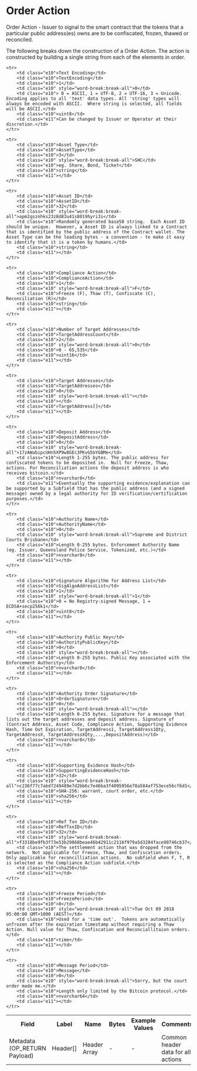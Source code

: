 
# Order Action

Order Action -  Issuer to signal to the smart contract that the tokens that a particular public address(es) owns are to be confiscated, frozen, thawed or reconciled.

The following breaks down the construction of a Order Action. The action is constructed by building a single string from each of the elements in order.

<table class="waffle">
	<tr style='height:19px;'>
		<th style="width:6%" class="s0">Field</th>
		<th style="width:9%" class="s1">Label</th>
		<th style="width:9%" class="s1">Name</th>
		<th style="width:2%" class="s1">Bytes</th>
		<th style="width:29%" class="s1">Example Values</th>
		<th style="width:26%" class="s1">Comments</th>
		<th style="width:5%" class="s1">Data Type</th>
		<th style="width:14%" class="s2">Amendment Restrictions</th>
	</tr>
	<tr>
		<td class="s5" rowspan="100">Metadata (OP_RETURN Payload)</td>
		<td class="e6">Header[]</td>
		<td class="e6">Header Array</td>
		<td class="e6">-</td>
		<td class="e6">-</td>
		<td class="e6">Common header data for all actions</td>
		<td class="e6">Header</td>
		<td class="e7"></td>
	</tr>

	<tr>
		<td class="e10">Text Encoding</td>
		<td class="e10">TextEncoding</td>
		<td class="e10">1</td>
		<td class="e10" style="word-break:break-all">0</td>
		<td class="e10"> 0 = ASCII, 1 = UTF-8, 2 = UTF-16, 3 = Unicode.  Encoding applies to all 'text' data types. All 'string' types will always be encoded with ASCII.  Where string is selected, all fields will be ASCII.</td>
		<td class="e10">uint8</td>
		<td class="e11">Can be changed by Issuer or Operator at their discretion.</td>
	</tr>

	<tr>
		<td class="e10">Asset Type</td>
		<td class="e10">AssetType</td>
		<td class="e10">3</td>
		<td class="e10" style="word-break:break-all">SHC</td>
		<td class="e10">eg. Share, Bond, Ticket</td>
		<td class="e10">string</td>
		<td class="e11"></td>
	</tr>

	<tr>
		<td class="e10">Asset ID</td>
		<td class="e10">AssetID</td>
		<td class="e10">32</td>
		<td class="e10" style="word-break:break-all">apm2qsznhks23z8d83u41s8019hyri3i</td>
		<td class="e10">Randomly generated base58 string.  Each Asset ID should be unique.  However, a Asset ID is always linked to a Contract that is identified by the public address of the Contract wallet. The Asset Type can be the leading bytes - a convention - to make it easy to identify that it is a token by humans.</td>
		<td class="e10">string</td>
		<td class="e11"></td>
	</tr>

	<tr>
		<td class="e10">Compliance Action</td>
		<td class="e10">ComplianceAction</td>
		<td class="e10">1</td>
		<td class="e10" style="word-break:break-all">F</td>
		<td class="e10">Freeze (F), Thaw (T), Confiscate (C), Reconciliation (R)</td>
		<td class="e10">string</td>
		<td class="e11"></td>
	</tr>

	<tr>
		<td class="e10">Number of Target Addresses</td>
		<td class="e10">TargetAddressCount</td>
		<td class="e10">2</td>
		<td class="e10" style="word-break:break-all">0</td>
		<td class="e10">0 - 65,535</td>
		<td class="e10">uint16</td>
		<td class="e11"></td>
	</tr>

	<tr>
		<td class="e10">Target Addresses</td>
		<td class="e10">TargetAddresses</td>
		<td class="e10">0</td>
		<td class="e10" style="word-break:break-all"></td>
		<td class="e10"></td>
		<td class="e10">TargetAddress[]</td>
		<td class="e11"></td>
	</tr>

	<tr>
		<td class="e10">Deposit Address</td>
		<td class="e10">DepositAddress</td>
		<td class="e10">0</td>
		<td class="e10" style="word-break:break-all">17zAWabipcUHn5XP9w8GEc3PKvG5bYGBMe</td>
		<td class="e10">Length 1-255 bytes. The public address for confiscated tokens to be deposited in.  Null for Freeze, Thaw, actions. For Reconciliation actions the deposit address is who receives bitcoin.</td>
		<td class="e10">nvarchar8</td>
		<td class="e11">Eventually the supporting evidence/explanation can be supported by a Subfield that has the public address (and a signed message) owned by a legal authority for ID verification/certification purposes.</td>
	</tr>

	<tr>
		<td class="e10">Authority Name</td>
		<td class="e10">AuthorityName</td>
		<td class="e10">0</td>
		<td class="e10" style="word-break:break-all">Supreme and District Courts Brisbane</td>
		<td class="e10">Length 0-255 bytes. Enforcement Authority Name (eg. Issuer, Queensland Police Service, Tokenized, etc.)</td>
		<td class="e10">nvarchar8</td>
		<td class="e11"></td>
	</tr>

	<tr>
		<td class="e10">Signature Algorithm for Address List</td>
		<td class="e10">SigAlgoAddressList</td>
		<td class="e10">1</td>
		<td class="e10" style="word-break:break-all">1</td>
		<td class="e10">0 = No Registry-signed Message, 1 = ECDSA+secp256k1</td>
		<td class="e10">uint8</td>
		<td class="e11"></td>
	</tr>

	<tr>
		<td class="e10">Authority Public Key</td>
		<td class="e10">AuthorityPublicKey</td>
		<td class="e10">0</td>
		<td class="e10" style="word-break:break-all"></td>
		<td class="e10">Length 0-255 bytes. Public Key associated with the Enforcement Authority</td>
		<td class="e10">nvarchar8</td>
		<td class="e11"></td>
	</tr>

	<tr>
		<td class="e10">Authority Order Signature</td>
		<td class="e10">OrderSignature</td>
		<td class="e10">0</td>
		<td class="e10" style="word-break:break-all"></td>
		<td class="e10">Length 0-255 bytes. Signature for a message that lists out the target addresses and deposit address. Signature of (Contract Address, Asset Code, Compliance Action, Supporting Evidence Hash, Time Out Expiration, TargetAddress1, TargetAddress1Qty, TargetAddressX, TargetAddressXQty,...,DepositAddress)</td>
		<td class="e10">nvarchar8</td>
		<td class="e11"></td>
	</tr>

	<tr>
		<td class="e10">Supporting Evidence Hash</td>
		<td class="e10">SupportingEvidenceHash</td>
		<td class="e10">32</td>
		<td class="e10" style="word-break:break-all">c236f77c7abd7249489e7d2bb6c7e46ba3f4095956e78a584af753ece56cf6d1</td>
		<td class="e10">SHA-256: warrant, court order, etc.</td>
		<td class="e10">sha256</td>
		<td class="e11"></td>
	</tr>

	<tr>
		<td class="e10">Ref Txn ID</td>
		<td class="e10">RefTxnID</td>
		<td class="e10">32</td>
		<td class="e10" style="word-break:break-all">f3318be9fb3f73e53b29868beae46b42911c2116f979a5d3284face90746cb37</td>
		<td class="e10">The settlement action that was dropped from the network.  Not applicable for Freeze, Thaw, and Confiscation orders.  Only applicable for reconcilliation actions.  No subfield when F, T, R is selected as the Compliance Action subfield.</td>
		<td class="e10">sha256</td>
		<td class="e11"></td>
	</tr>

	<tr>
		<td class="e10">Freeze Period</td>
		<td class="e10">FreezePeriod</td>
		<td class="e10">8</td>
		<td class="e10" style="word-break:break-all">Tue Oct 09 2018 05:00:00 GMT+1000 (AEST)</td>
		<td class="e10">Used for a 'time out'.  Tokens are automatically unfrozen after the expiration timestamp without requiring a Thaw Action. Null value for Thaw, Confiscation and Reconciallitaion orders.</td>
		<td class="e10">time</td>
		<td class="e11"></td>
	</tr>

	<tr>
		<td class="e10">Message Period</td>
		<td class="e10">Message</td>
		<td class="e10">0</td>
		<td class="e10" style="word-break:break-all">Sorry, but the court order made me.</td>
		<td class="e10">Length only limited by the Bitcoin protocol.</td>
		<td class="e10">nvarchar64</td>
		<td class="e11"></td>
	</tr>

</table>
